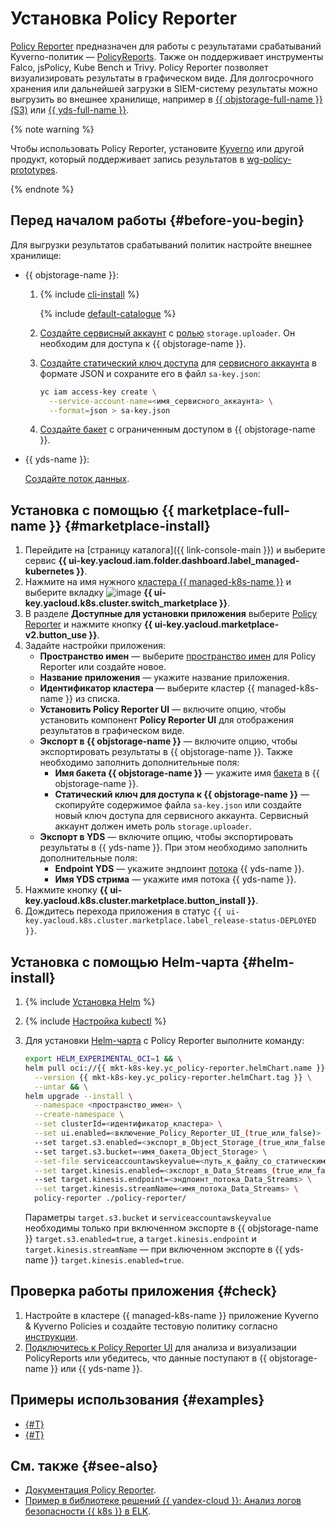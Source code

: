 # Установка Policy Reporter

[Policy Reporter](https://kyverno.github.io/policy-reporter/) предназначен для работы с результатами срабатываний Kyverno-политик — [PolicyReports](https://kyverno.io/docs/policy-reports/). Также он поддерживает инструменты Falco, jsPolicy, Kube Bench и Trivy. Policy Reporter позволяет визуализировать результаты в графическом виде. Для долгосрочного хранения или дальнейшей загрузки в SIEM-систему результаты можно выгрузить во внешнее хранилище, например в [{{ objstorage-full-name }} (S3)](../../../storage/) или [{{ yds-full-name }}](../../../data-streams/).

{% note warning %}

Чтобы использовать Policy Reporter, установите [Kyverno](/marketplace/products/yc/kyverno) или другой продукт, который поддерживает запись результатов в [wg-policy-prototypes](https://github.com/kubernetes-sigs/wg-policy-prototypes/blob/master/policy-report/README.md).

{% endnote %}

## Перед началом работы {#before-you-begin}

Для выгрузки результатов срабатываний политик настройте внешнее хранилище:

* {{ objstorage-name }}:

  1. {% include [cli-install](../../../_includes/cli-install.md) %}

     {% include [default-catalogue](../../../_includes/default-catalogue.md) %}

  1. [Создайте сервисный аккаунт](../../../iam/operations/sa/create.md) с [ролью](../../../iam/concepts/access-control/roles.md) `storage.uploader`. Он необходим для доступа к {{ objstorage-name }}.
  1. [Создайте статический ключ доступа](../../../iam/operations/sa/create-access-key.md) для [сервисного аккаунта](../../../iam/concepts/users/service-accounts.md) в формате JSON и сохраните его в файл `sa-key.json`:

     ```bash
     yc iam access-key create \
       --service-account-name=<имя_сервисного_аккаунта> \
       --format=json > sa-key.json
     ```

  1. [Создайте бакет](../../../storage/operations/buckets/create.md) с ограниченным доступом в {{ objstorage-name }}.

* {{ yds-name }}:

  [Создайте поток данных](../../../data-streams/quickstart/create-stream.md).

## Установка с помощью {{ marketplace-full-name }} {#marketplace-install}

1. Перейдите на [страницу каталога]({{ link-console-main }}) и выберите сервис **{{ ui-key.yacloud.iam.folder.dashboard.label_managed-kubernetes }}**.
1. Нажмите на имя нужного [кластера {{ managed-k8s-name }}](../../concepts/index.md#kubernetes-cluster) и выберите вкладку ![image](../../../_assets/marketplace.svg) **{{ ui-key.yacloud.k8s.cluster.switch_marketplace }}**.
1. В разделе **Доступные для установки приложения** выберите [Policy Reporter](/marketplace/products/yc/policy-reporter) и нажмите кнопку **{{ ui-key.yacloud.marketplace-v2.button_use }}**.
1. Задайте настройки приложения:
   * **Пространство имен** — выберите [пространство имен](../../concepts/index.md#namespace) для Policy Reporter или создайте новое.
   * **Название приложения** — укажите название приложения.
   * **Идентификатор кластера** — выберите кластер {{ managed-k8s-name }} из списка.
   * **Установить Policy Reporter UI** — включите опцию, чтобы установить компонент **Policy Reporter UI** для отображения результатов в графическом виде.
   * **Экспорт в {{ objstorage-name }}** — включите опцию, чтобы экспортировать результаты в {{ objstorage-name }}. Также необходимо заполнить дополнительные поля:
     * **Имя бакета {{ objstorage-name }}** — укажите имя [бакета](../../../storage/concepts/bucket.md) в {{ objstorage-name }}.
     * **Статический ключ для доступа к {{ objstorage-name }}** — скопируйте содержимое файла `sa-key.json` или создайте новый ключ доступа для сервисного аккаунта. Сервисный аккаунт должен иметь роль `storage.uploader`.
   * **Экспорт в YDS** — включите опцию, чтобы экспортировать результаты в {{ yds-name }}. При этом необходимо заполнить дополнительные поля:
     * **Endpoint YDS** — укажите эндпоинт [потока](../../../data-streams/concepts/glossary.md#stream-concepts) {{ yds-name }}.
     * **Имя YDS стрима** — укажите имя потока {{ yds-name }}.
1. Нажмите кнопку **{{ ui-key.yacloud.k8s.cluster.marketplace.button_install }}**.
1. Дождитесь перехода приложения в статус `{{ ui-key.yacloud.k8s.cluster.marketplace.label_release-status-DEPLOYED }}`.

## Установка с помощью Helm-чарта {#helm-install}

1. {% include [Установка Helm](../../../_includes/managed-kubernetes/helm-install.md) %}

1. {% include [Настройка kubectl](../../../_includes/managed-kubernetes/kubectl-install.md) %}

1. Для установки [Helm-чарта](https://helm.sh/docs/topics/charts/) с Policy Reporter выполните команду:

   ```bash
   export HELM_EXPERIMENTAL_OCI=1 && \
   helm pull oci://{{ mkt-k8s-key.yc_policy-reporter.helmChart.name }} \
     --version {{ mkt-k8s-key.yc_policy-reporter.helmChart.tag }} \
     --untar && \
   helm upgrade --install \
     --namespace <пространство_имен> \
     --create-namespace \
     --set clusterId=<идентификатор_кластера> \
     --set ui.enabled=<включение_Policy_Reporter_UI_(true_или_false)> \
     --set target.s3.enabled=<экспорт_в_Object_Storage_(true_или_false)> \
     --set target.s3.bucket=<имя_бакета_Object_Storage> \
     --set-file serviceaccountawskeyvalue=<путь_к_файлу_со_статическим_ключом_сервисного_аккаунта> \
     --set target.kinesis.enabled=<экспорт_в_Data_Streams_(true_или_false)> \
     --set target.kinesis.endpoint=<эндпоинт_потока_Data_Streams> \
     --set target.kinesis.streamName=<имя_потока_Data_Streams> \
     policy-reporter ./policy-reporter/
   ```

   Параметры `target.s3.bucket` и `serviceaccountawskeyvalue` необходимы только при включенном экспорте в {{ objstorage-name }} `target.s3.enabled=true`, а `target.kinesis.endpoint` и `target.kinesis.streamName` — при включенном экспорте в {{ yds-name }} `target.kinesis.enabled=true`.

## Проверка работы приложения {#check}

1. Настройте в кластере {{ managed-k8s-name }} приложение Kyverno & Kyverno Policies и создайте тестовую политику согласно [инструкции](../../tutorials/marketplace/kyverno.md).
1. [Подключитесь к Policy Reporter UI](https://kyverno.github.io/policy-reporter/#core--policy-reporter-ui--kyverno-plugin) для анализа и визуализации PolicyReports или убедитесь, что данные поступают в {{ objstorage-name }} или {{ yds-name }}.

## Примеры использования {#examples}

* [{#T}](../../tutorials/marketplace/kyverno.md)
* [{#T}](../../tutorials/sign-cr-with-cosign.md)

## См. также {#see-also}

* [Документация Policy Reporter](https://kyverno.github.io/policy-reporter/).
* [Пример в библиотеке решений {{ yandex-cloud }}: Анализ логов безопасности {{ k8s }} в ELK](https://github.com/yandex-cloud/yc-solution-library-for-security/blob/master/auditlogs/export-auditlogs-to-ELK_k8s/README.md).
